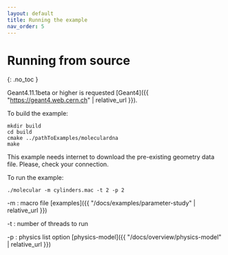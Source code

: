 ```yaml
---
layout: default
title: Running the example
nav_order: 5
---
```


# Running from source
{: .no_toc }

Geant4.11.1beta or higher is requested [Geant4]({{ "https://geant4.web.cern.ch" | relative_url }}). 

To build the example:

```
mkdir build
cd build
cmake ../pathToExamples/moleculardna
make
```
This example needs internet to download the pre-existing geometry data file. Please, check your connection. 

To run the example:
```
./molecular -m cylinders.mac -t 2 -p 2
```

-m : macro file [examples]({{ "/docs/examples/parameter-study" | relative_url }})

-t : number of threads to run

-p : physics list option [physics-model]({{ "/docs/overview/physics-model" | relative_url }})
